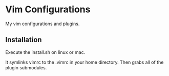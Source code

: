 Vim Configurations
==================

My vim configurations and plugins.

## Installation

Execute the install.sh on linux or mac.

It symlinks vimrc to the .vimrc in your home directory. Then grabs all of the plugin submodules.
